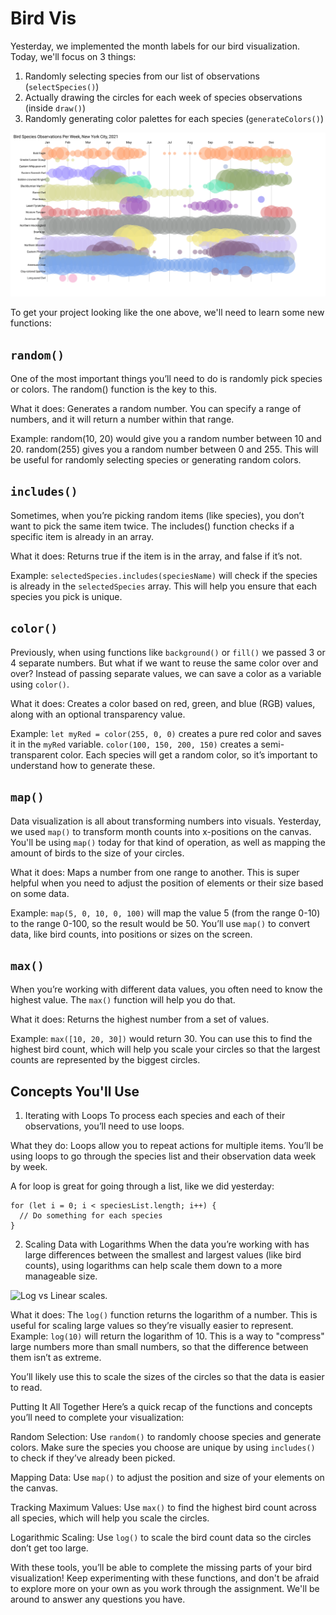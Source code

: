 # Bird Vis 

Yesterday, we implemented the month labels for our bird visualization. Today, we'll focus on 3 things:
1) Randomly selecting species from our list of observations (`selectSpecies()`)
2) Actually drawing the circles for each week of species observations (inside `draw()`)
3) Randomly generating color palettes for each species (`generateColors()`)

![Sample output](image.png)

To get your project looking like the one above, we'll need to learn some new functions:

## `random()`
One of the most important things you’ll need to do is randomly pick species or colors. The random() function is the key to this.

What it does: Generates a random number. You can specify a range of numbers, and it will return a number within that range.

Example:
random(10, 20) would give you a random number between 10 and 20.
random(255) gives you a random number between 0 and 255.
This will be useful for randomly selecting species or generating random colors.

## `includes()`
Sometimes, when you’re picking random items (like species), you don’t want to pick the same item twice. The includes() function checks if a specific item is already in an array.

What it does: Returns true if the item is in the array, and false if it’s not.

Example:
`selectedSpecies.includes(speciesName)` will check if the species is already in the `selectedSpecies` array.
This will help you ensure that each species you pick is unique.

## `color()`
Previously, when using functions like `background()` or `fill()` we passed 3 or 4 separate numbers. But what if we want to reuse the same color over and over? Instead of passing separate values, we can save a color as a variable using `color()`.

What it does: Creates a color based on red, green, and blue (RGB) values, along with an optional transparency value.

Example:
`let myRed = color(255, 0, 0)` creates a pure red color and saves it in the `myRed` variable.
`color(100, 150, 200, 150)` creates a semi-transparent color.
Each species will get a random color, so it’s important to understand how to generate these.

## `map()`
Data visualization is all about transforming numbers into visuals. Yesterday, we used `map()` to transform month counts into x-positions on the canvas. You'll be using `map()` today for that kind of operation, as well as mapping the amount of birds to the size of your circles.

What it does: Maps a number from one range to another. This is super helpful when you need to adjust the position of elements or their size based on some data.

Example:
`map(5, 0, 10, 0, 100)` will map the value 5 (from the range 0-10) to the range 0-100, so the result would be 50.
You’ll use `map()` to convert data, like bird counts, into positions or sizes on the screen.

## `max()`
When you’re working with different data values, you often need to know the highest value. The `max()` function will help you do that.

What it does: Returns the highest number from a set of values.

Example:
`max([10, 20, 30])` would return 30.
You can use this to find the highest bird count, which will help you scale your circles so that the largest counts are represented by the biggest circles.

## Concepts You'll Use
1. Iterating with Loops
To process each species and each of their observations, you’ll need to use loops.

What they do: Loops allow you to repeat actions for multiple items. You’ll be using loops to go through the species list and their observation data week by week.

A for loop is great for going through a list, like we did yesterday:

```
for (let i = 0; i < speciesList.length; i++) {
  // Do something for each species
}
```

2. Scaling Data with Logarithms
When the data you’re working with has large differences between the smallest and largest values (like bird counts), using logarithms can help scale them down to a more manageable size.

![Log vs Linear scales.](log.png)

What it does: The `log()` function returns the logarithm of a number. This is useful for scaling large values so they’re visually easier to represent.
Example:
`log(10)` will return the logarithm of 10. This is a way to "compress" large numbers more than small numbers, so that the difference between them isn’t as extreme.

You’ll likely use this to scale the sizes of the circles so that the data is easier to read.

Putting It All Together
Here’s a quick recap of the functions and concepts you’ll need to complete your visualization:

Random Selection: Use `random()` to randomly choose species and generate colors. Make sure the species you choose are unique by using `includes()` to check if they’ve already been picked.

Mapping Data: Use `map()` to adjust the position and size of your elements on the canvas.

Tracking Maximum Values: Use `max()` to find the highest bird count across all species, which will help you scale the circles.

Logarithmic Scaling: Use `log()` to scale the bird count data so the circles don’t get too large.

With these tools, you’ll be able to complete the missing parts of your bird visualization! Keep experimenting with these functions, and don't be afraid to explore more on your own as you work through the assignment. We'll be around to answer any questions you have.